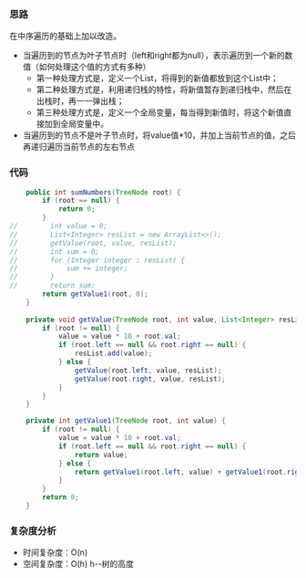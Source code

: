 ### 思路
在中序遍历的基础上加以改造。 
+ 当遍历到的节点为叶子节点时（left和right都为null），表示遍历到一个新的数值（如何处理这个值的方式有多种）
    + 第一种处理方式是，定义一个List，将得到的新值都放到这个List中；
    + 第二种处理方式是，利用递归栈的特性，将新值暂存到递归栈中，然后在出栈时，再一一弹出栈；
    + 第三种处理方式是，定义一个全局变量，每当得到新值时，将这个新值直接加到全局变量中。
+ 当遍历到的节点不是叶子节点时，将value值*10，并加上当前节点的值，之后再递归遍历当前节点的左右节点

### 代码
```java
    public int sumNumbers(TreeNode root) {
        if (root == null) {
            return 0;
        }
//        int value = 0;
//        List<Integer> resList = new ArrayList<>();
//        getValue(root, value, resList);
//        int sum = 0;
//        for (Integer integer : resList) {
//            sum += integer;
//        }
//        return sum;
        return getValue1(root, 0);
    }
    
    private void getValue(TreeNode root, int value, List<Integer> resList) {
        if (root != null) {
            value = value * 10 + root.val;
            if (root.left == null && root.right == null) {
                resList.add(value);
            } else {
                getValue(root.left, value, resList);
                getValue(root.right, value, resList);
            }
        }
    }

    private int getValue1(TreeNode root, int value) {
        if (root != null) {
            value = value * 10 + root.val;
            if (root.left == null && root.right == null) {
                return value;
            } else {
                return getValue1(root.left, value) + getValue1(root.right, value);
            }
        }
        return 0;
    }
```
### 复杂度分析
+ 时间复杂度：O(n)
+ 空间复杂度：O(h) h--树的高度